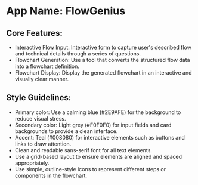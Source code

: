 # **App Name**: FlowGenius

## Core Features:

- Interactive Flow Input: Interactive form to capture user's described flow and technical details through a series of questions.
- Flowchart Generation: Use a tool that converts the structured flow data into a flowchart definition.
- Flowchart Display: Display the generated flowchart in an interactive and visually clear manner.

## Style Guidelines:

- Primary color: Use a calming blue (#2E9AFE) for the background to reduce visual stress.
- Secondary color: Light grey (#F0F0F0) for input fields and card backgrounds to provide a clean interface.
- Accent: Teal (#008080) for interactive elements such as buttons and links to draw attention.
- Clean and readable sans-serif font for all text elements.
- Use a grid-based layout to ensure elements are aligned and spaced appropriately.
- Use simple, outline-style icons to represent different steps or components in the flowchart.